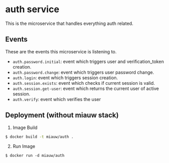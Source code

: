 # auth service
This is the microservice that handles everything auth related.


## Events
These are the events this microservice is listening to.

- `auth.password.initial`: event which triggers user and verification_token creation.
- `auth.password.change`: event which triggers user password change.
- `auth.login`: event which triggers session creation.
- `auth.session.exists`: event which checks if current session is valid.
- `auth.session.get-user`: event which returns the current user of active session.
- `auth.verify`: event which verifies the user

## Deployment (without miauw stack)

1. Image Build
```sh
$ docker build -t miauw/auth .
```
2. Run Image
```
$ docker run -d miauw/auth
```
